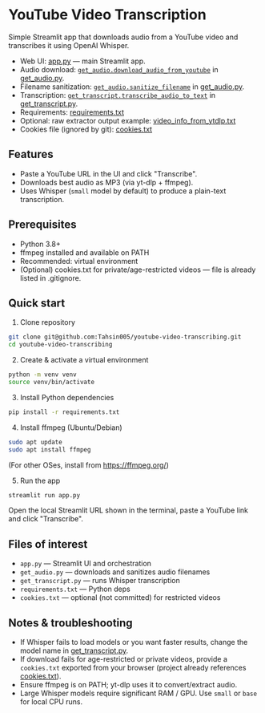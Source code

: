 # YouTube Video Transcription

Simple Streamlit app that downloads audio from a YouTube video and transcribes it using OpenAI Whisper.

- Web UI: [app.py](app.py) — main Streamlit app.
- Audio download: [`get_audio.download_audio_from_youtube`](get_audio.py) in [get_audio.py](get_audio.py).
- Filename sanitization: [`get_audio.sanitize_filename`](get_audio.py) in [get_audio.py](get_audio.py).
- Transcription: [`get_transcript.transcribe_audio_to_text`](get_transcript.py) in [get_transcript.py](get_transcript.py).
- Requirements: [requirements.txt](requirements.txt)
- Optional: raw extractor output example: [video_info_from_ytdlp.txt](video_info_from_ytdlp.txt)
- Cookies file (ignored by git): [cookies.txt](cookies.txt)

## Features
- Paste a YouTube URL in the UI and click "Transcribe".
- Downloads best audio as MP3 (via yt-dlp + ffmpeg).
- Uses Whisper (`small` model by default) to produce a plain-text transcription.

## Prerequisites
- Python 3.8+
- ffmpeg installed and available on PATH
- Recommended: virtual environment
- (Optional) cookies.txt for private/age-restricted videos — file is already listed in .gitignore.

## Quick start

1. Clone repository
```bash
git clone git@github.com:Tahsin005/youtube-video-transcribing.git
cd youtube-video-transcribing
```

2. Create & activate a virtual environment
```bash
python -m venv venv
source venv/bin/activate
```

3. Install Python dependencies
```bash
pip install -r requirements.txt
```

4. Install ffmpeg (Ubuntu/Debian)
```bash
sudo apt update
sudo apt install ffmpeg
```
(For other OSes, install from https://ffmpeg.org/)

5. Run the app
```bash
streamlit run app.py
```
Open the local Streamlit URL shown in the terminal, paste a YouTube link and click "Transcribe".

## Files of interest
- `app.py` — Streamlit UI and orchestration
- `get_audio.py` — downloads and sanitizes audio filenames
- `get_transcript.py` — runs Whisper transcription
- `requirements.txt` — Python deps
- `cookies.txt` — optional (not committed) for restricted videos

## Notes & troubleshooting
- If Whisper fails to load models or you want faster results, change the model name in [get_transcript.py](get_transcript.py).
- If download fails for age-restricted or private videos, provide a `cookies.txt` exported from your browser (project already references [cookies.txt](cookies.txt)).
- Ensure ffmpeg is on PATH; yt-dlp uses it to convert/extract audio.
- Large Whisper models require significant RAM / GPU. Use `small` or `base` for local CPU runs.
